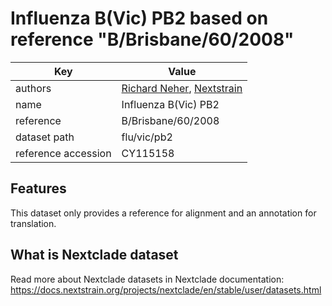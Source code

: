 # Influenza B(Vic) PB2 based on reference "B/Brisbane/60/2008"

| Key                  | Value                |
| -------------------- | -------------------- |
| authors                | [Richard Neher](https://neherlab.org), [Nextstrain](https://nextstrain.org)                         |
| name                 | Influenza B(Vic) PB2                      |
| reference            | B/Brisbane/60/2008                    |
| dataset path         | flu/vic/pb2                     |
| reference accession  | CY115158   |

## Features
This dataset only provides a reference for alignment and an annotation for translation.

## What is Nextclade dataset

Read more about Nextclade datasets in Nextclade documentation: https://docs.nextstrain.org/projects/nextclade/en/stable/user/datasets.html
